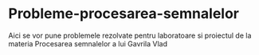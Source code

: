 # Probleme-procesarea-semnalelor
Aici se vor pune problemele rezolvate pentru laboratoare si proiectul de la materia Procesarea semnalelor a lui Gavrila Vlad
